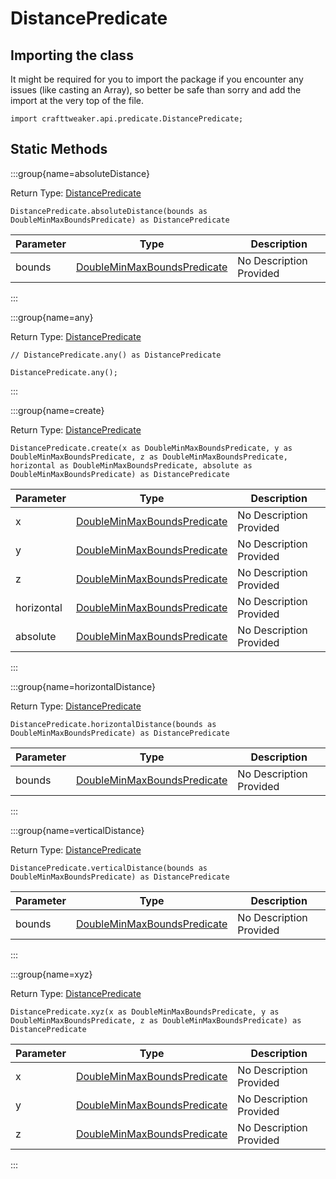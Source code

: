 # DistancePredicate

## Importing the class

It might be required for you to import the package if you encounter any issues (like casting an Array), so better be safe than sorry and add the import at the very top of the file.
```zenscript
import crafttweaker.api.predicate.DistancePredicate;
```


## Static Methods

:::group{name=absoluteDistance}

Return Type: [DistancePredicate](/vanilla/api/predicate/DistancePredicate)

```zenscript
DistancePredicate.absoluteDistance(bounds as DoubleMinMaxBoundsPredicate) as DistancePredicate
```

| Parameter | Type | Description |
|-----------|------|-------------|
| bounds | [DoubleMinMaxBoundsPredicate](/vanilla/api/predicate/DoubleMinMaxBoundsPredicate) | No Description Provided |


:::

:::group{name=any}

Return Type: [DistancePredicate](/vanilla/api/predicate/DistancePredicate)

```zenscript
// DistancePredicate.any() as DistancePredicate

DistancePredicate.any();
```

:::

:::group{name=create}

Return Type: [DistancePredicate](/vanilla/api/predicate/DistancePredicate)

```zenscript
DistancePredicate.create(x as DoubleMinMaxBoundsPredicate, y as DoubleMinMaxBoundsPredicate, z as DoubleMinMaxBoundsPredicate, horizontal as DoubleMinMaxBoundsPredicate, absolute as DoubleMinMaxBoundsPredicate) as DistancePredicate
```

| Parameter | Type | Description |
|-----------|------|-------------|
| x | [DoubleMinMaxBoundsPredicate](/vanilla/api/predicate/DoubleMinMaxBoundsPredicate) | No Description Provided |
| y | [DoubleMinMaxBoundsPredicate](/vanilla/api/predicate/DoubleMinMaxBoundsPredicate) | No Description Provided |
| z | [DoubleMinMaxBoundsPredicate](/vanilla/api/predicate/DoubleMinMaxBoundsPredicate) | No Description Provided |
| horizontal | [DoubleMinMaxBoundsPredicate](/vanilla/api/predicate/DoubleMinMaxBoundsPredicate) | No Description Provided |
| absolute | [DoubleMinMaxBoundsPredicate](/vanilla/api/predicate/DoubleMinMaxBoundsPredicate) | No Description Provided |


:::

:::group{name=horizontalDistance}

Return Type: [DistancePredicate](/vanilla/api/predicate/DistancePredicate)

```zenscript
DistancePredicate.horizontalDistance(bounds as DoubleMinMaxBoundsPredicate) as DistancePredicate
```

| Parameter | Type | Description |
|-----------|------|-------------|
| bounds | [DoubleMinMaxBoundsPredicate](/vanilla/api/predicate/DoubleMinMaxBoundsPredicate) | No Description Provided |


:::

:::group{name=verticalDistance}

Return Type: [DistancePredicate](/vanilla/api/predicate/DistancePredicate)

```zenscript
DistancePredicate.verticalDistance(bounds as DoubleMinMaxBoundsPredicate) as DistancePredicate
```

| Parameter | Type | Description |
|-----------|------|-------------|
| bounds | [DoubleMinMaxBoundsPredicate](/vanilla/api/predicate/DoubleMinMaxBoundsPredicate) | No Description Provided |


:::

:::group{name=xyz}

Return Type: [DistancePredicate](/vanilla/api/predicate/DistancePredicate)

```zenscript
DistancePredicate.xyz(x as DoubleMinMaxBoundsPredicate, y as DoubleMinMaxBoundsPredicate, z as DoubleMinMaxBoundsPredicate) as DistancePredicate
```

| Parameter | Type | Description |
|-----------|------|-------------|
| x | [DoubleMinMaxBoundsPredicate](/vanilla/api/predicate/DoubleMinMaxBoundsPredicate) | No Description Provided |
| y | [DoubleMinMaxBoundsPredicate](/vanilla/api/predicate/DoubleMinMaxBoundsPredicate) | No Description Provided |
| z | [DoubleMinMaxBoundsPredicate](/vanilla/api/predicate/DoubleMinMaxBoundsPredicate) | No Description Provided |


:::


